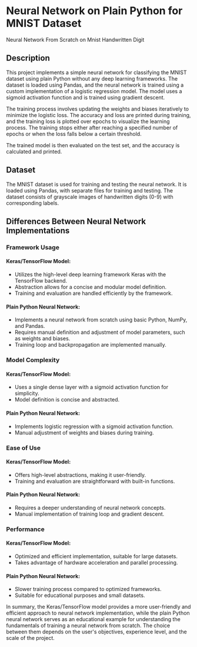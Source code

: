 # Neural Network on Plain Python for MNIST Dataset
Neural Network From Scratch on Mnist Handwritten Digit 

## Description

This project implements a simple neural network for classifying the MNIST dataset using plain Python without any deep learning frameworks. The dataset is loaded using Pandas, and the neural network is trained using a custom implementation of a logistic regression model. The model uses a sigmoid activation function and is trained using gradient descent.

The training process involves updating the weights and biases iteratively to minimize the logistic loss. The accuracy and loss are printed during training, and the training loss is plotted over epochs to visualize the learning process. The training stops either after reaching a specified number of epochs or when the loss falls below a certain threshold.

The trained model is then evaluated on the test set, and the accuracy is calculated and printed.

## Dataset

The MNIST dataset is used for training and testing the neural network. It is loaded using Pandas, with separate files for training and testing. The dataset consists of grayscale images of handwritten digits (0-9) with corresponding labels.

## Differences Between Neural Network Implementations

### Framework Usage

#### Keras/TensorFlow Model:

- Utilizes the high-level deep learning framework Keras with the TensorFlow backend.
- Abstraction allows for a concise and modular model definition.
- Training and evaluation are handled efficiently by the framework.

#### Plain Python Neural Network:

- Implements a neural network from scratch using basic Python, NumPy, and Pandas.
- Requires manual definition and adjustment of model parameters, such as weights and biases.
- Training loop and backpropagation are implemented manually.

### Model Complexity

#### Keras/TensorFlow Model:

- Uses a single dense layer with a sigmoid activation function for simplicity.
- Model definition is concise and abstracted.

#### Plain Python Neural Network:

- Implements logistic regression with a sigmoid activation function.
- Manual adjustment of weights and biases during training.

### Ease of Use

#### Keras/TensorFlow Model:

- Offers high-level abstractions, making it user-friendly.
- Training and evaluation are straightforward with built-in functions.

#### Plain Python Neural Network:

- Requires a deeper understanding of neural network concepts.
- Manual implementation of training loop and gradient descent.

### Performance

#### Keras/TensorFlow Model:

- Optimized and efficient implementation, suitable for large datasets.
- Takes advantage of hardware acceleration and parallel processing.

#### Plain Python Neural Network:

- Slower training process compared to optimized frameworks.
- Suitable for educational purposes and small datasets.

In summary, the Keras/TensorFlow model provides a more user-friendly and efficient approach to neural network implementation, while the plain Python neural network serves as an educational example for understanding the fundamentals of training a neural network from scratch. The choice between them depends on the user's objectives, experience level, and the scale of the project.
